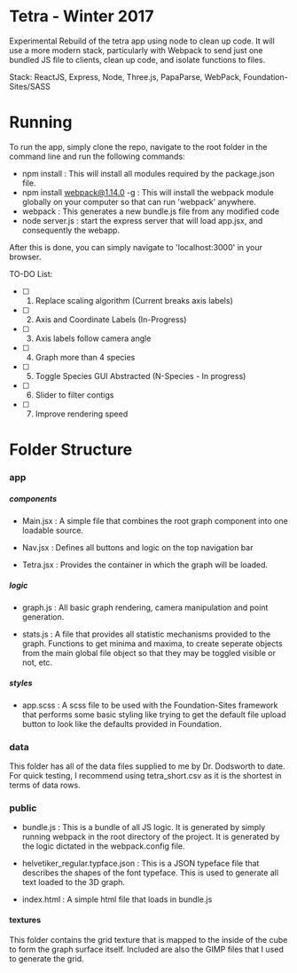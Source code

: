 # Tetra - Winter 2017
Experimental Rebuild of the tetra app using node to clean up code.
It will use a more modern stack, particularly with Webpack to send just one
bundled JS file to clients, clean up code, and isolate functions to files.

Stack: ReactJS, Express, Node, Three.js, PapaParse, WebPack, Foundation-Sites/SASS

# Running
To run the app, simply clone the repo, navigate to the root folder in the command line and run the following commands:

- npm install : This will install all modules required by the package.json file.
- npm install webpack@1.14.0 -g : This will install the webpack module globally on your computer so that can run 'webpack' anywhere.
- webpack : This generates a new bundle.js file from any modified code
- node server.js : start the express server that will load app.jsx, and consequently the webapp.

After this is done, you can simply navigate to 'localhost:3000' in your browser.

TO-DO List:
* [ ] 1. Replace scaling algorithm (Current breaks axis labels)
* [ ] 2. Axis and Coordinate Labels (In-Progress)
* [ ] 3. Axis labels follow camera angle
* [ ] 4. Graph more than 4 species
* [ ] 5. Toggle Species GUI Abstracted (N-Species - In progress)
* [ ] 6. Slider to filter contigs
* [ ] 7. Improve rendering speed

# Folder Structure
### app
##### components
- Main.jsx : A simple file that combines the root graph component into one loadable source.

- Nav.jsx : Defines all buttons and logic on the top navigation bar

- Tetra.jsx : Provides the container in which the graph will be loaded.

##### logic
- graph.js : All basic graph rendering, camera manipulation and point generation.

- stats.js : A file that provides all statistic mechanisms provided to the graph. Functions to get minima and maxima, to create seperate objects from the main global file object so that they may be toggled visible or not, etc.

##### styles
- app.scss : A scss file to be used with the Foundation-Sites framework that performs some basic styling like trying to get the default file upload button to look like the defaults provided in Foundation.

### data
This folder has all of the data files supplied to me by Dr. Dodsworth to date. For quick testing, I recommend using tetra_short.csv as it is the shortest in terms of data rows.

### public

- bundle.js : This is a bundle of all JS logic. It is generated by simply running webpack in the root directory of the project. It is generated by the logic dictated in the webpack.config file.

- helvetiker_regular.typface.json : This is a JSON typeface file that describes the shapes of the font typeface. This is used to generate all text loaded to the 3D graph.

- index.html : A simple html file that loads in bundle.js

#### textures
This folder contains the grid texture that is mapped to the inside of the cube to form the graph surface itself. Included are also the GIMP files that I used to generate the grid.

